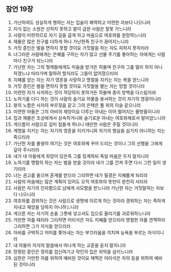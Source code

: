 ## 잠언 19장

1. 가난하여도 성실하게 행하는 자는 입술이 패역하고 미련한 자보다 나으니라
2. 지식 없는 소원은 선하지 못하고 발이 급한 사람은 잘못 가느니라
3. 사람이 미련하므로 자기 길을 굽게 하고 마음으로 여호와를 원망하느니라
4. 재물은 많은 친구를 더하게 하나 가난한즉 친구가 끊어지느니라
5. 거짓 증인은 벌을 면하지 못할 것이요 거짓말을 하는 자도 피하지 못하리라
6. 너그러운 사람에게는 은혜를 구하는 자가 많고 선물 주기를 좋아하는 자에게는 사람마다 친구가 되느니라
7. 가난한 자는 그의 형제들에게도 미움을 받거든 하물며 친구야 그를 멀리 하지 아니하겠느냐 따라가며 말하려 할지라도 그들이 없어졌으리라
8. 지혜를 얻는 자는 자기 영혼을 사랑하고 명철을 지키는 자는 복을 얻느니라
9. 거짓 증인은 벌을 면하지 못할 것이요 거짓말을 뱉는 자는 망할 것이니라
10. 미련한 자가 사치하는 것이 적당하지 못하거든 하물며 종이 방백을 다스림이랴
11. 노하기를 더디 하는 것이 사람의 슬기요 허물을 용서하는 것이 자기의 영광이니라
12. 왕의 노함은 사자의 부르짖음 같고 그의 은택은 풀 위의 이슬 같으니라
13. 미련한 아들은 그의 아비의 재앙이요 다투는 아내는 이어 떨어지는 물방울이니라
14. 집과 재물은 조상에게서 상속하거니와 슬기로운 아내는 여호와께로서 말미암느니라
15. 게으름이 사람으로 깊이 잠들게 하나니 태만한 사람은 주릴 것이니라
16. 계명을 지키는 자는 자기의 영혼을 지키거니와 자기의 행실을 삼가지 아니하는 자는 죽으리라
17. 가난한 자를 불쌍히 여기는 것은 여호와께 꾸어 드리는 것이니 그의 선행을 그에게 갚아 주시리라
18. 네가 네 아들에게 희망이 있은즉 그를 징계하되 죽일 마음은 두지 말지니라
19. 노하기를 맹렬히 하는 자는 벌을 받을 것이라 네가 그를 건져 주면 다시 그런 일이 생기리라
20. 너는 권고를 들으며 훈계를 받으라 그리하면 네가 필경은 지혜롭게 되리라
21. 사람의 마음에는 많은 계획이 있어도 오직 여호와의 뜻만이 완전히 서리라
22. 사람은 자기의 인자함으로 남에게 사모함을 받느니라 가난한 자는 거짓말하는 자보다 나으니라
23. 여호와를 경외하는 것은 사람으로 생명에 이르게 하는 것이라 경외하는 자는 족하게 지내고 재앙을 당하지 아니하느니라
24. 게으른 자는 자기의 손을 그릇에 넣고서도 입으로 올리기를 괴로워하느니라
25. 거만한 자를 때리라 그리하면 어리석은 자도 지혜를 얻으리라 명철한 자를 견책하라 그리하면 그가 지식을 얻으리라
26. 아비를 구박하고 어미를 쫓아내는 자는 부끄러움을 끼치며 능욕을 부르는 자식이니라
27. 내 아들아 지식의 말씀에서 떠나게 하는 교훈을 듣지 말지니라
28. 망령된 증인은 정의를 업신여기고 악인의 입은 죄악을 삼키느니라
29. 심판은 거만한 자를 위하여 예비된 것이요 채찍은 어리석은 자의 등을 위하여 예비된 것이니라